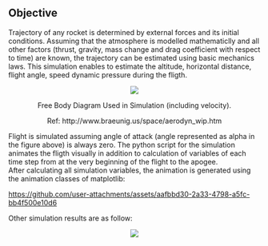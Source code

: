 ## Objective 
Trajectory of any rocket is determined by external forces and its initial conditions. Assuming that the atmosphere is modelled mathematiclly and 
all other factors (thrust, gravity, mass change and drag coefficient with respect to time) are known, the trajectory can be estimated using basic mechanics laws. This simulation
enables to estimate the altitude, horizontal distance, flight angle, speed dynamic pressure during the fligth. 

<p align="center"><img src="https://github.com/user-attachments/assets/7423f8c5-592f-4028-8cbb-71497759e51d" /></p>
<p align="center">Free Body Diagram Used in Simulation (including velocity).</p><p align="center">Ref: http://www.braeunig.us/space/aerodyn_wip.htm </p>

Flight is simulated assuming angle of attack (angle represented as alpha in the figure above) is always zero. The python script for the simulation animates the fligth visually in addition to calculation of variables of each time step from at the very beginning of the flight to the apogee.  
After calculating all simulation variables, the animation is generated using the animation classes of matplotlib: 


https://github.com/user-attachments/assets/aafbbd30-2a33-4798-a5fc-bb4f500e10d6


Other simulation results are as follow: 

<p align="center"><img src="https://github.com/user-attachments/assets/7b9d64a1-a3ea-432d-965c-25eb44f36bd7" /></p>

